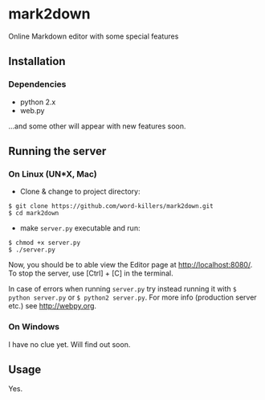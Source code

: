 # mark2down
Online Markdown editor with some special features

## Installation
### Dependencies
- python 2.x
- web.py

...and some other will appear with new features soon.

## Running the server
### On Linux (UN*X, Mac)

- Clone & change to project directory:

```
$ git clone https://github.com/word-killers/mark2down.git
$ cd mark2down
```
- make `server.py` executable and run: 

```
$ chmod +x server.py
$ ./server.py
```

Now, you should be to able view the Editor page at <http://localhost:8080/>. To stop the server, use [Ctrl] + [C] in the
terminal.

In case of errors when running `server.py` try instead running it with `$ python server.py` or `$ python2 server.py`.
For more info (production server etc.) see http://webpy.org.

### On Windows
I have no clue yet. Will find out soon.

## Usage
Yes.
